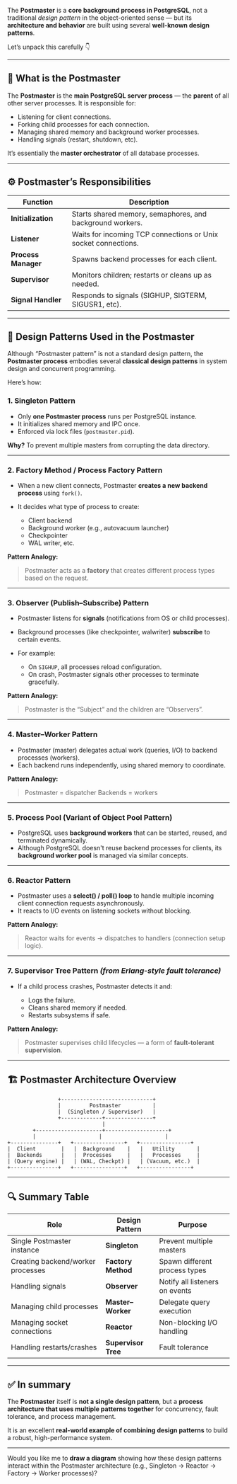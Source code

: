 The **Postmaster** is a **core background process in PostgreSQL**, not a traditional *design pattern* in the object-oriented sense — but its **architecture and behavior** are built using several **well-known design patterns**.

Let’s unpack this carefully 👇

---

## 🧠 What is the Postmaster

The **Postmaster** is the **main PostgreSQL server process** — the **parent** of all other server processes.
It is responsible for:

* Listening for client connections.
* Forking child processes for each connection.
* Managing shared memory and background worker processes.
* Handling signals (restart, shutdown, etc).

It’s essentially the **master orchestrator** of all database processes.

---

## ⚙️ Postmaster’s Responsibilities

| Function            | Description                                                    |
| ------------------- | -------------------------------------------------------------- |
| **Initialization**  | Starts shared memory, semaphores, and background workers.      |
| **Listener**        | Waits for incoming TCP connections or Unix socket connections. |
| **Process Manager** | Spawns backend processes for each client.                      |
| **Supervisor**      | Monitors children; restarts or cleans up as needed.            |
| **Signal Handler**  | Responds to signals (SIGHUP, SIGTERM, SIGUSR1, etc).           |

---

## 🧩 Design Patterns Used in the Postmaster

Although “Postmaster pattern” is not a standard design pattern, the **Postmaster process** embodies several **classical design patterns** in system design and concurrent programming.

Here’s how:

### 1. **Singleton Pattern**

* Only **one Postmaster process** runs per PostgreSQL instance.
* It initializes shared memory and IPC once.
* Enforced via lock files (`postmaster.pid`).

**Why?**
To prevent multiple masters from corrupting the data directory.

---

### 2. **Factory Method / Process Factory Pattern**

* When a new client connects, Postmaster **creates a new backend process** using `fork()`.
* It decides what type of process to create:

  * Client backend
  * Background worker (e.g., autovacuum launcher)
  * Checkpointer
  * WAL writer, etc.

**Pattern Analogy:**

> Postmaster acts as a **factory** that creates different process types based on the request.

---

### 3. **Observer (Publish–Subscribe) Pattern**

* Postmaster listens for **signals** (notifications from OS or child processes).
* Background processes (like checkpointer, walwriter) **subscribe** to certain events.
* For example:

  * On `SIGHUP`, all processes reload configuration.
  * On crash, Postmaster signals other processes to terminate gracefully.

**Pattern Analogy:**

> Postmaster is the “Subject” and the children are “Observers”.

---

### 4. **Master–Worker Pattern**

* Postmaster (master) delegates actual work (queries, I/O) to backend processes (workers).
* Each backend runs independently, using shared memory to coordinate.

**Pattern Analogy:**

> Postmaster = dispatcher
> Backends = workers

---

### 5. **Process Pool (Variant of Object Pool Pattern)**

* PostgreSQL uses **background workers** that can be started, reused, and terminated dynamically.
* Although PostgreSQL doesn't reuse backend processes for clients, its **background worker pool** is managed via similar concepts.

---

### 6. **Reactor Pattern**

* Postmaster uses a **select() / poll() loop** to handle multiple incoming client connection requests asynchronously.
* It reacts to I/O events on listening sockets without blocking.

**Pattern Analogy:**

> Reactor waits for events → dispatches to handlers (connection setup logic).

---

### 7. **Supervisor Tree Pattern** *(from Erlang-style fault tolerance)*

* If a child process crashes, Postmaster detects it and:

  * Logs the failure.
  * Cleans shared memory if needed.
  * Restarts subsystems if safe.

**Pattern Analogy:**

> Postmaster supervises child lifecycles — a form of **fault-tolerant supervision**.

---

## 🏗️ Postmaster Architecture Overview

```
                +-----------------------------+
                |         Postmaster          |
                |  (Singleton / Supervisor)   |
                +-------------+---------------+
                              |
        +---------------------+--------------------+
        |                    |                    |
+---------------+   +----------------+   +----------------+
|  Client        |   |  Background    |   |   Utility       |
|  Backends      |   |  Processes     |   |   Processes     |
| (Query engine) |   | (WAL, Checkpt) |   | (Vacuum, etc.)  |
+---------------+   +----------------+   +----------------+
```

---

## 🔍 Summary Table

| Role                              | Design Pattern      | Purpose                        |
| --------------------------------- | ------------------- | ------------------------------ |
| Single Postmaster instance        | **Singleton**       | Prevent multiple masters       |
| Creating backend/worker processes | **Factory Method**  | Spawn different process types  |
| Handling signals                  | **Observer**        | Notify all listeners on events |
| Managing child processes          | **Master–Worker**   | Delegate query execution       |
| Managing socket connections       | **Reactor**         | Non-blocking I/O handling      |
| Handling restarts/crashes         | **Supervisor Tree** | Fault tolerance                |

---

## ✅ In summary

The **Postmaster** itself is **not a single design pattern**,
but a **process architecture that uses multiple patterns together** for concurrency, fault tolerance, and process management.

It is an excellent **real-world example of combining design patterns** to build a robust, high-performance system.

---

Would you like me to **draw a diagram** showing how these design patterns interact within the Postmaster architecture (e.g., Singleton → Reactor → Factory → Worker processes)?
